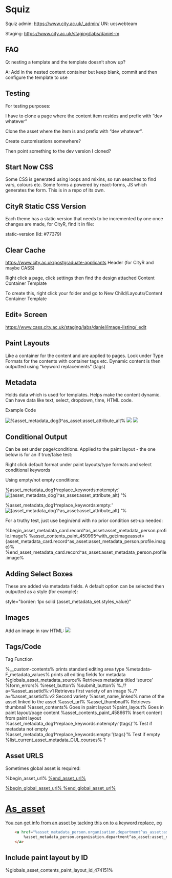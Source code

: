 # Squiz

Squiz admin: https://www.city.ac.uk/_admin/
UN: ucswebteam

Staging: https://www.city.ac.uk/staging/labs/daniel-m

## FAQ

Q: nesting a template and the template doesn’t show up?

A: Add in the nested content container but keep blank, commit and then configure the template to use

## Testing

For testing purposes:

I have to clone a page where the content item resides and prefix with “dev whatever”

Clone the asset where the item is and prefix with “dev whatever”.

Create customisations somewhere?

Then point something to the dev version I cloned?

## Start Now CSS

Some CSS is generated using loops and mixins, so run searches to find vars, colours etc. Some forms a powered by react-forms, JS which generates the form. This is in a repo of its own.

## CityR Static CSS Version

Each theme has a static version that needs to be incremented by one once changes are made, for CityR, find it in file:

static-version (Id: #77379)

## Clear Cache

https://www.city.ac.uk/postgraduate-applicants
Header (for CityR and maybe CASS)

Right click a page, click settings then find the design attached
Content Container Template

To create this, right click your folder and go to New Child/Layouts/Content Container Template

## Edit+ Screen

https://www.cass.city.ac.uk/staging/labs/daniel/image-listing/_edit

## Paint Layouts

Like a container for the content and are applied to pages. Look under Type Formats for the contents with container tags etc. Dynamic content is then outputted using “keyword replacements” (tags)

## Metadata

Holds data which is used for templates. Helps make the content dynamic. Can have data like text, select, dropdown, time, HTML code.

Example Code

<div class="wrapper">
    <img alt="%asset_metadata_dog3^as_asset:asset_attribute_alt%" src="%asset_metadata_dog3^as_asset:asset_url%">
    <img src="./?a=453208">
    <img src="./?a=453207">
</div>

## Conditional Output

Can be set under page/conditions. Applied to the paint layout - the one below is for an if true/false test:

Right click default format under paint layouts/type formats and select conditional keywords

Using empty/not empty conditions:

%asset_metadata_dog1^replace_keywords:notempty:'
    <img alt="{asset_metadata_dog1^as_asset:asset_attribute_alt}" src="{asset_metadata_dog1^as_asset:asset_url}">
'%

%asset_metadata_dog1^replace_keywords:empty:'
    <img alt="{asset_metadata_dog1^as_asset:asset_attribute_alt}" src="{asset_metadata_dog1^as_asset:asset_url}">
'%

For a truthy test, just use begin/end with no prior condition set-up needed:

%begin_asset_metadata_card.record^as_asset:asset_metadata_person.profile.image%
    %asset_contents_paint_450995^with_get:imageasset={asset_metadata_card.record^as_asset:asset_metadata_person.profile.image}%
%end_asset_metadata_card.record^as_asset:asset_metadata_person.profile.image%

## Adding Select Boxes

These are added via metadata fields. A default option can be selected then outputted as a style (for example):

style="border: 1px solid {asset_metadata_set.styles_value}"

## Images

Add an image in raw HTML: <img src="./?a=453209">

## Tags/Code

Tag                                                         Function

%\_\_custom-contents%                                       prints standard editing area type
%metadata-F_metadata_values%                                prints all editing fields for metadata
%globals_asset_metadata_source%                             Retrieves metadata titled ‘source’
%form_errors%
%reset_button%
%submit_button%
%./?a=%asset_assetid%:v1                                    Retrieves first variety of an image
%./?a=%asset_assetid%:v2                                    Second variety
%asset_name_linked%                                         name of the asset linked to the asset
%asset_url%
%asset_thumbnail%                                           Retrieves thumbnail
%asset_contents%                                            Goes in paint layout
%paint_layout%                                              Goes in paint layout/page content
%asset_contents_paint_458661%                               Insert content from paint layout
%asset_metadata_dog1^replace_keywords:notempty:’{tags}’%    Test if metadata not empty
%asset_metadata_dog1^replace_keywords:empty:’{tags}’%       Test if empty
%list_current_asset_metadata_CUL.courses%                   ?

## Asset URLS

Sometimes global asset is required:

%begin_asset_url%
    <a href="%asset_url%">
%end_asset_url%

%begin_global_asset_url%
    <a href="%asset_url%">
%end_global_asset_url%

# As_asset

You can get info from an asset by tacking this on to a keyword replace, eg

```html
    <a href="%asset_metadata_person.organisation.department^as_asset:asset_url%">
        %asset_metadata_person.organisation.department^as_asset:asset_name%
    </a>
```
        
## Include paint layout by ID

%globals_asset_contents_paint_layout_id_474151%